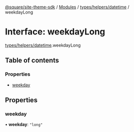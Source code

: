 [@square/site-theme-sdk](../GettingStarted.md) / [Modules](../modules.md) / [types/helpers/datetime](../modules/types_helpers_datetime.md) / weekdayLong

# Interface: weekdayLong

[types/helpers/datetime](../modules/types_helpers_datetime.md).weekdayLong

## Table of contents

### Properties

- [weekday](types_helpers_datetime.weekdayLong.md#weekday)

## Properties

### weekday

• **weekday**: ``"long"``
